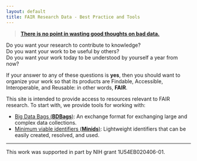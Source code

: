 ```yaml
---
layout: default
title: FAIR Research Data - Best Practice and Tools
---
```


> [**There is no point in wasting good thoughts on bad data.**](https://wellcome.ac.uk/news/sir-john-sulston-and-human-genome-project)


Do you want your research to contribute to knowledge?  
Do you want your work to be useful by others?  
Do you want your work today to be understood by yourself a year from now?

If your answer to any of these questions is **yes**,
then you should want to organize your work so that its products are
Findable, Accessible, Interoperable, and Reusable: in other words, **FAIR**.

This site is intended to provide access to resources relevant to FAIR research.
To start with, we provide tools for working with:

* [Big Data Bags (**BDBags**)](https://github.com/fair-research/bdbag): An exchange format for exchanging large and complex data collections.
* [Minimum viable identifiers (**Minids**)](https://github.com/fair-research/minid): Lightweight identifiers that can be easily created, resolved, and used.

---

This work was supported in part by NIH grant 1U54EB020406-01.
